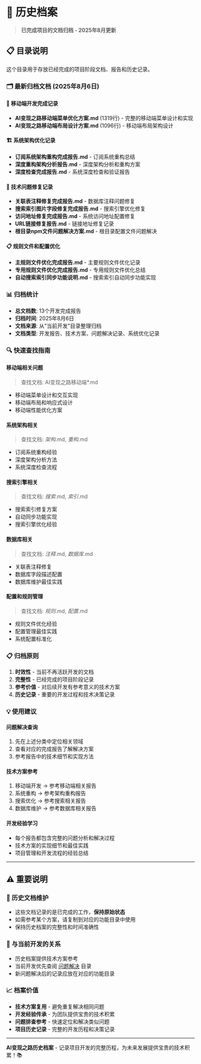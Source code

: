 # 📂 历史档案

> **已完成项目的文档归档 - 2025年8月更新**

## 📋 目录说明

这个目录用于存放已经完成的项目阶段文档、报告和历史记录。

### **🗂️ 最新归档文档 (2025年8月6日)**

#### **🎨 移动端开发完成记录**
- **AI变现之路移动端菜单优化方案.md** (1319行) - 完整的移动端菜单设计和实现
- **AI变现之路移动端布局设计方案.md** (1096行) - 移动端布局架构设计

#### **🏗️ 系统架构优化记录**
- **订阅系统架构重构完成报告.md** - 订阅系统重构总结
- **深度重构架构分析报告.md** - 深度架构分析和重构方案
- **深度检查完成报告.md** - 系统深度检查和验证报告

#### **🔧 技术问题修复记录**
- **关联表注释修复完成报告.md** - 数据库注释问题修复
- **搜索索引图片字段修复完成报告.md** - 搜索引擎优化修复
- **访问地址修复完成报告.md** - 系统访问地址配置修复
- **URL链接修复报告.md** - 链接地址修复记录
- **根目录npm文件问题解决方案.md** - 根目录配置文件问题解决

#### **📋 规则文件和配置优化**
- **主规则文件优化完成报告.md** - 主要规则文件优化记录
- **专用规则文件优化完成报告.md** - 专用规则文件优化总结
- **自动搜索索引同步功能说明.md** - 搜索索引自动同步功能实现

### **📊 归档统计**

- **总文档数**: 13个开发完成报告
- **归档时间**: 2025年8月6日
- **文档来源**: 从"当前开发"目录整理归档
- **文档类型**: 开发报告、技术方案、问题解决记录、系统优化记录

### **🔍 快速查找指南**

#### **移动端相关问题**
> 查找文档: AI变现之路移动端*.md
- 移动端菜单设计和交互实现
- 移动端布局和响应式设计
- 移动端性能优化方案

#### **系统架构相关**
> 查找文档: *架构*.md, *重构*.md
- 订阅系统重构经验
- 深度架构分析方法
- 系统深度检查流程

#### **搜索引擎相关**
> 查找文档: *搜索*.md, *索引*.md
- 搜索索引修复方案
- 自动同步功能实现
- 搜索引擎优化经验

#### **数据库相关**
> 查找文档: *注释*.md, *数据库*.md
- 关联表注释修复
- 数据库字段描述配置
- 数据库维护最佳实践

#### **配置和规则管理**
> 查找文档: *规则*.md, *配置*.md
- 规则文件优化经验
- 配置管理最佳实践
- 系统配置标准化

### **📋 归档原则**

1. **时效性** - 当前不再活跃开发的文档
2. **完整性** - 已经完成的项目阶段记录
3. **参考价值** - 对后续开发有参考意义的技术方案
4. **历史记录** - 重要的开发过程和技术决策记录

### **💡 使用建议**

#### **问题解决查询**
1. 先在上述分类中定位相关领域
2. 查看对应的完成报告了解解决方案
3. 参考报告中的技术细节和实现方法

#### **技术方案参考**
1. 移动端开发 → 参考移动端相关报告
2. 系统重构 → 参考架构重构报告
3. 搜索优化 → 参考搜索相关报告
4. 数据库维护 → 参考数据库相关报告

#### **开发经验学习**
- 每个报告都包含完整的问题分析和解决过程
- 技术方案的实现细节和最佳实践
- 项目管理和开发流程的经验总结

---

## ⚠️ **重要说明**

### **🚫 历史文档维护**
- 这些文档记录的是已完成的工作，**保持原始状态**
- 如需参考某个方案，请复制到对应的功能目录中使用
- 保持历史档案的完整性和时间准确性

### **🔗 与当前开发的关系**
- 历史档案提供技术方案参考
- 当前开发优先查阅 [问题解决](../问题解决/) 目录
- 新问题解决后的记录应放在对应的功能目录

### **📈 档案价值**
- **技术方案复用** - 避免重复解决相同问题
- **开发经验传承** - 为团队提供宝贵的技术积累
- **问题排查参考** - 快速定位和解决类似问题
- **项目历史记录** - 完整的开发历程和决策记录

---

**AI变现之路历史档案** - 记录项目开发的完整历程，为未来发展提供宝贵的技术积累！📚